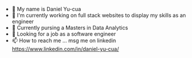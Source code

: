 - 👋 My name is Daniel Yu-cua 
- 👀 I'm currently working on full stack websites to display my skills as an engineer
- 🌱 Currently pursing a Masters in Data Analytics 
- 💞️ Looking for a job as a software engineer 
- 📫 How to reach me ... msg me on linkedin https://www.linkedin.com/in/daniel-yu-cua/



